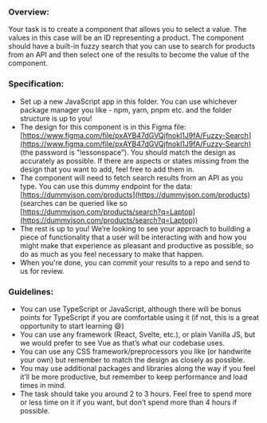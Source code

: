 ### Overview:
Your task is to create a component that allows you to select a value. The values in this case will be an ID representing a product. The component should have a built-in fuzzy search that you can use to search for products from an API and then select one of the results to become the value of the component.

### Specification:
- Set up a new JavaScript app in this folder. You can use whichever package manager you like - npm, yarn, pnpm etc. and the folder structure is up to you!
- The design for this component is in this Figma file: [https://www.figma.com/file/pxAYB47dGVQjfnokl1J9fA/Fuzzy-Search](https://www.figma.com/file/pxAYB47dGVQjfnokl1J9fA/Fuzzy-Search) (the password is "lessonspace”). You should match the design as accurately as possible. If there are aspects or states missing from the design that you want to add, feel free to add them in. 
- The component will need to fetch search results from an API as you type. You can use this dummy endpoint for the data: [https://dummyjson.com/products](https://dummyjson.com/products) (searches can be queried like so [https://dummyjson.com/products/search?q=Laptop](https://dummyjson.com/products/search?q=Laptop))
- The rest is up to you! We’re looking to see your approach to building a piece of functionality that a user will be interacting with and how you might make that experience as pleasant and productive as possible, so do as much as you feel necessary to make that happen.
- When you're done, you can commit your results to a repo and send to us for review.

### Guidelines:
- You can use TypeScript or JavaScript, although there will be bonus points for TypeScript if you are comfortable using it (if not, this is a great opportunity to start learning 😄)
- You can use any framework (React, Svelte, etc.), or plain Vanilla JS, but we would prefer to see Vue as that’s what our codebase uses.
- You can use any CSS framework/preprocessors you like (or handwrite your own) but remember to match the design as closely as possible.
- You may use additional packages and libraries along the way if you feel it’ll be more productive, but remember to keep performance and load times in mind.
- The task should take you around 2 to 3 hours. Feel free to spend more or less time on it if you want, but don’t spend more than 4 hours if possible.
